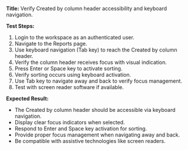 **Title:** Verify Created by column header accessibility and keyboard navigation.

**Test Steps:**
1. Login to the workspace as an authenticated user.
2. Navigate to the Reports page.
3. Use keyboard navigation (Tab key) to reach the Created by column header.
4. Verify the column header receives focus with visual indication.
5. Press Enter or Space key to activate sorting.
6. Verify sorting occurs using keyboard activation.
7. Use Tab key to navigate away and back to verify focus management.
8. Test with screen reader software if available.

**Expected Result:**
* The Created by column header should be accessible via keyboard navigation.
* Display clear focus indicators when selected.
* Respond to Enter and Space key activation for sorting.
* Provide proper focus management when navigating away and back.
* Be compatible with assistive technologies like screen readers.